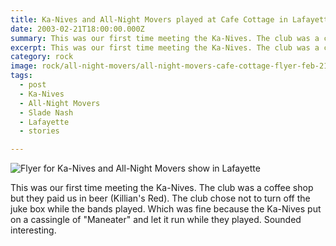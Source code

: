 ```yaml
---
title: Ka-Nives and All-Night Movers played at Cafe Cottage in Lafayette, Louisiana.
date: 2003-02-21T18:00:00.000Z
summary: This was our first time meeting the Ka-Nives. The club was a coffee shop but they paid us in beer (Killian's Red).
excerpt: This was our first time meeting the Ka-Nives. The club was a coffee shop but they paid us in beer (Killian's Red).
category: rock
image: rock/all-night-movers/all-night-movers-cafe-cottage-flyer-feb-21-2003.jpg
tags:
  - post
  - Ka-Nives
  - All-Night Movers
  - Slade Nash
  - Lafayette
  - stories

---
```


![Flyer for Ka-Nives and All-Night Movers show in Lafayette](/static/img/rock/all-night-movers/all-night-movers-cafe-cottage-flyer-feb-21-2003.jpg)

This was our first time meeting the Ka-Nives. The club was a coffee shop but they paid us in beer (Killian's Red). The club chose not to turn off the juke box while the bands played. Which was fine because the Ka-Nives put on a cassingle of "Maneater" and let it run while they played. Sounded interesting.